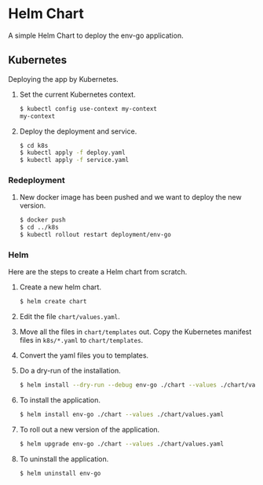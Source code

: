 # Helm Chart

A simple Helm Chart to deploy the env-go application.

## Kubernetes

Deploying the app by Kubernetes.

1. Set the current Kubernetes context.

   ```bash
   $ kubectl config use-context my-context
   my-context
   ```
   
1. Deploy the deployment and service.

   ```bash
   $ cd k8s
   $ kubectl apply -f deploy.yaml
   $ kubectl apply -f service.yaml
   ```

### Redeployment

1. New docker image has been pushed and we want to deploy the new version.

   ```bash
   $ docker push
   $ cd ../k8s
   $ kubectl rollout restart deployment/env-go
   ```

### Helm

Here are the steps to create a Helm chart from scratch.

1. Create a new helm chart.

   ```bash
   $ helm create chart
   ```

1. Edit the file `chart/values.yaml`. 
1. Move all the files in `chart/templates` out. Copy the Kubernetes manifest files in `k8s/*.yaml` to `chart/templates`.
1. Convert the yaml files you to templates.
1. Do a dry-run of the installation.

   ```bash
   $ helm install --dry-run --debug env-go ./chart --values ./chart/values.yaml
   ```

1. To install the application.

   ```bash
   $ helm install env-go ./chart --values ./chart/values.yaml
   ```
   
1. To roll out a new version of the application.

   ```bash
   $ helm upgrade env-go ./chart --values ./chart/values.yaml
   ```   
   
1. To uninstall the application.

   ```bash
   $ helm uninstall env-go
   ```
